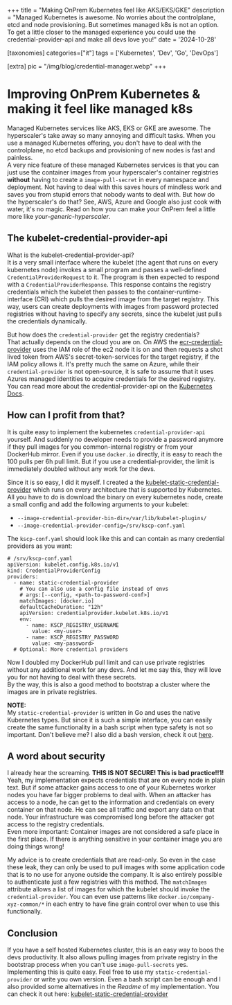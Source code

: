 +++
title = "Making OnPrem Kubernetes feel like AKS/EKS/GKE"
description = "Managed Kubernetes is awesome. No worries about the controlplane, etcd and node provisioning. But sometimes managed k8s is not an option. To get a little closer to the managed experience you could use the credential-provider-api and make all devs love you!"
date = '2024-10-28'

[taxonomies]
categories=["it"]
tags = ['Kubernetes', 'Dev', 'Go', 'DevOps']

[extra]
pic = "/img/blog/credential-manager.webp"
+++
# Improving OnPrem Kubernetes & making it feel like managed k8s

Managed Kubernetes services like AKS, EKS or GKE are awesome. The hyperscaler's take away so many annoying and difficult tasks. When you use a managed Kubernetes offering, you don't have to deal with the controlplane, no etcd backups and provisioning of new nodes is fast and painless.  
A very nice feature of these managed Kubernetes services is that you can just use the container images from your hyperscaler's container registries **without** having to create a `image-pull-secret` in every namespace and deployment. Not having to deal with this saves hours of mindless work and saves you from stupid errors that nobody wants to deal with. But how do the hyperscaler's do that? See, AWS, Azure and Google also just cook with water, it's no magic. Read on how you can make your OnPrem feel a little more like *your-generic-hyperscaler*.

## The kubelet-credential-provider-api
What is the kubelet-credential-provider-api?  
It is a very small interface where the kubelet (the agent that runs on every kubernetes node) invokes a small program and passes a well-defined `CredentialProviderRequest` to it. The program is then expected to respond with a `CredentialProviderResponse`. This response contains the registry credentials which the kubelet then passes to the container-runtime-interface (CRI) which pulls the desired image from the target registry. This way, users can create deployments with images from password protected registries without having to specify any secrets, since the kubelet just pulls the credentials dynamically.

But how does the `credential-provider` get the registry credentials?  
That actually depends on the cloud you are on. On AWS the [ecr-credential-provider](https://cloud-provider-aws.sigs.k8s.io/credential_provider/) uses the IAM role of the ec2 node it is on and then requests a shot lived token from AWS's secret-token-services for the target registry, if the IAM policy allows it. It's pretty much the same on Azure, while their `credential-provider` is not open-source, it is safe to assume that it uses Azures managed identities to acquire credentials for the desired registry. You can read more about the credential-provider-api on the [Kubernetes Docs](https://kubernetes.io/docs/reference/config-api/kubelet-credentialprovider.v1/).

## How can I profit from that?
It is quite easy to implement the kubernetes `credential-provider-api` yourself. And suddenly no developer needs to provide a password anymore if they pull images for you common-internal registry or from your DockerHub mirror. Even if you use `docker.io` directly, it is easy to reach the 100 pulls per 6h pull limit. But if you use a credential-provider, the limit is immediately doubled without any work for the devs.

Since it is so easy, I did it myself. I created a the [kubelet-static-credential-provider](https://github.com/hegerdes/kubelet-static-credential-provider) which runs on every architecture that is supported by Kubernetes.
All you have to do is download the binary on every kubernetes node, create a small config and add the following arguments to your kubelet:
 * `--image-credential-provider-bin-dir=/var/lib/kubelet-plugins/`
 * `--image-credential-provider-config=/srv/kscp-conf.yaml`

The `kscp-conf.yaml` should look like this and can contain as many credential providers as you want:
```yaml,linenos
# /srv/kscp-conf.yaml
apiVersion: kubelet.config.k8s.io/v1
kind: CredentialProviderConfig
providers:
  - name: static-credential-provider
    # You can also use a config file instead of envs
    # args:[--config, <path-to-password-conf>]
    matchImages: [docker.io]
    defaultCacheDuration: "12h"
    apiVersion: credentialprovider.kubelet.k8s.io/v1
    env:
      - name: KSCP_REGISTRY_USERNAME
        value: <my-user>
      - name: KSCP_REGISTRY_PASSWORD
        value: <my-password>
  # Optional: More credential providers
```
Now I doubled my DockerHub pull limit and can use private registries without any additional work for any devs. And let me say this, they will love you for not having to deal with these secrets.  
By the way, this is also a good method to bootstrap a cluster where the images are in private registries.

**NOTE:**  
My `static-credential-provider` is written in Go and uses the native Kubernetes types. But since it is such a simple interface, you can easily create the same functionality in a bash script when type safety is not so important. Don't believe me? I also did a bash version, check it out [here](https://github.com/hegerdes/kubelet-static-credential-provider/blob/main/hack/static-credential-provider.sh).

## A word about security
I already hear the screaming. **THIS IS NOT SECURE! This is bad practice!!1!**  
Yeah, my implementation expects credentials that are on every node in plain text. But if some attacker gains access to one of your Kubernetes worker nodes you have far bigger problems to deal with. When an attacker has access to a node, he can get to the information and credentials on every container on that node. He can see all traffic and export any data on that node. Your infrastructure was compromised long before the attacker got access to the registry credentials.  
Even more important: Container images are not considered a safe place in the first place. If there is anything sensitive in your container image you are doing things wrong!

My advice is to create credentials that are read-only. So even in the case these leak, they can only be used to pull images with some application code that is to no use for anyone outside the company. It is also entirely possible to authenticate just a few registries with this method. The `matchImages` attribute allows a list of images for which the kubelet should invoke the `credential-provider`. You can even use patterns like `docker.io/company-xyz-common/*` in each entry to have fine grain control over when to use this functionally.

## Conclusion
If you have a self hosted Kubernetes cluster, this is an easy way to boos the devs productivity. It also allows pulling images from private registry in the bootstrap process when you can't use `image-pull-secrets` yes. Implementing this is quite easy. Feel free to use my `static-credential-provider` or write you own version. Even a bash script can be enough and I also provided some alternatives in the *Readme* of my implementation. You can check it out here: [kubelet-static-credential-provider](https://github.com/hegerdes/kubelet-static-credential-provider)
